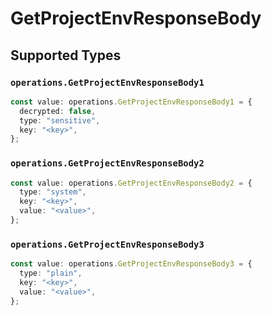 # GetProjectEnvResponseBody


## Supported Types

### `operations.GetProjectEnvResponseBody1`

```typescript
const value: operations.GetProjectEnvResponseBody1 = {
  decrypted: false,
  type: "sensitive",
  key: "<key>",
};
```

### `operations.GetProjectEnvResponseBody2`

```typescript
const value: operations.GetProjectEnvResponseBody2 = {
  type: "system",
  key: "<key>",
  value: "<value>",
};
```

### `operations.GetProjectEnvResponseBody3`

```typescript
const value: operations.GetProjectEnvResponseBody3 = {
  type: "plain",
  key: "<key>",
  value: "<value>",
};
```

